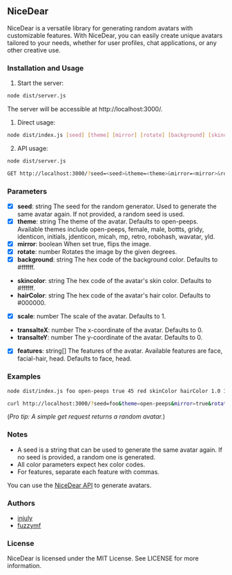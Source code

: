 ## NiceDear

NiceDear is a versatile library for generating random avatars with customizable features. With NiceDear, you can easily create unique avatars tailored to your needs, whether for user profiles, chat applications, or any other creative use.

### Installation and Usage

1. Start the server:

```bash
node dist/server.js
```

The server will be accessible at http://localhost:3000/.

1. Direct usage:

```bash
node dist/index.js [seed] [theme] [mirror] [rotate] [background] [skincolor] [hairColor] [scale] [transalteX] [transalteY] [features]
```

2. API usage:

```bash
node dist/server.js
```

```bash
GET http://localhost:3000/?seed=<seed>&theme=<theme>&mirror=<mirror>&rotate=<rotate>&background=<background>&skincolor=<skincolor>&hairColor=<hairColor>&scale=<scale>&transalteX=<transalteX>&transalteY=<transalteY>&features[]=feature1&features[]=feature2
```

### Parameters

- [x] **seed**: string
The seed for the random generator. Used to generate the same avatar again. If not provided, a random seed is used.
- [x] **theme**: string
The theme of the avatar. Defaults to open-peeps. Available themes include open-peeps, female, male, bottts, gridy, identicon, initials, jdenticon, micah, mp, retro, robohash, wavatar, yld.
- [x] **mirror**: boolean
When set true, flips the image.
- [x]  **rotate**: number
Rotates the image by the given degrees.
- [x] **background**: string
The hex code of the background color. Defaults to #ffffff.
- **skincolor**: string
The hex code of the avatar's skin color. Defaults to #ffffff.
- **hairColor**: string
The hex code of the avatar's hair color. Defaults to #000000.
- [x] **scale**: number
The scale of the avatar. Defaults to 1.
- **transalteX**: number
The x-coordinate of the avatar. Defaults to 0.
- **transalteY**: number
The y-coordinate of the avatar. Defaults to 0.
- [x] **features**: string[]
The features of the avatar. Available features are face, facial-hair, head. Defaults to face, head.

### Examples

```bash
node dist/index.js foo open-peeps true 45 red skinColor hairColor 1.0 10.0 20.0 face,facial-hair,head
```

```bash
curl http://localhost:3000/?seed=foo&theme=open-peeps&mirror=true&rotate=45&background=red&skincolor=skinColor&hairColor=hairColor&scale=1.0&transalteX=10.0&transalteY=20.0&features[]=face&features[]=facial-hair&features[]=head
```

(*Pro tip: A simple get request returns a random avatar.*)

### Notes

- A seed is a string that can be used to generate the same avatar again. If no seed is provided, a random one is generated.
- All color parameters expect hex color codes.
- For features, separate each feature with commas.

You can use the [NiceDear API](https://api.nicedear.vip/) to generate avatars.


### Authors

- [injuly](https://injuly.in)
- [fuzzymf](https://anubhavp.dev)



### License

NiceDear is licensed under the MIT License. See LICENSE for more information.

